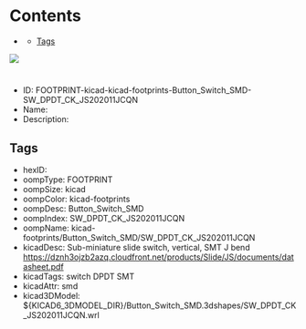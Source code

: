 



Contents
========

* [](#)
	* [Tags](#tags)
  
![][im]
# 

- ID: FOOTPRINT-kicad-kicad-footprints-Button_Switch_SMD-SW_DPDT_CK_JS202011JCQN
- Name: 
- Description: 

## Tags

- hexID: 
- oompType: FOOTPRINT
- oompSize: kicad
- oompColor: kicad-footprints
- oompDesc: Button_Switch_SMD
- oompIndex: SW_DPDT_CK_JS202011JCQN
- oompName: kicad-footprints/Button_Switch_SMD/SW_DPDT_CK_JS202011JCQN
- kicadDesc: Sub-miniature slide switch, vertical, SMT J bend https://dznh3ojzb2azq.cloudfront.net/products/Slide/JS/documents/datasheet.pdf
- kicadTags: switch DPDT SMT
- kicadAttr: smd
- kicad3DModel: ${KICAD6_3DMODEL_DIR}/Button_Switch_SMD.3dshapes/SW_DPDT_CK_JS202011JCQN.wrl



[im]: image.png
